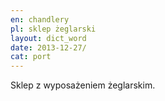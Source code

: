 ```yaml
---
en: chandlery
pl: sklep żeglarski
layout: dict_word
date: 2013-12-27/
cat: port
---
```


Sklep z wyposażeniem żeglarskim.
